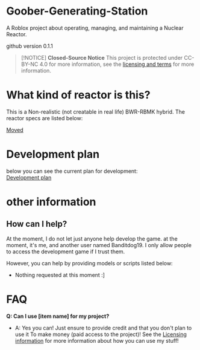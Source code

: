 # Goober-Generating-Station
A Roblox project about operating, managing, and maintaining a Nuclear Reactor.

github version 0.1.1

> [!NOTICE]
>**Closed-Source Notice** 
>This project is protected under CC-BY-NC 4.0
for more information, see the [licensing and terms](LICENSE.md) for more information. 

# What kind of reactor is this?
This is a Non-realistic (not creatable in real life) BWR-RBMK hybrid. The reactor specs are listed below:

[Moved](https://github.com/RandomVOTVplayer/Goober-Generating-Station/blob/RandomVOTVplayer-patch-1/Information%2FSystem-Classification.md#Reactor-Specifications)

# Development plan
below you can see the current plan for development:  
[Development plan](https://github.com/RandomVOTVplayer/Goober-Generating-Station/blob/main/Development%20plan%20%28V0.1%29.md)

# other information 
## How can I help?
At the moment, I do not let just anyone help develop the game. at the moment, it's me, and another user named Banditdog19. I only allow people to access the development game if I trust them.

However, you can help by providing models or scripts listed below:
- Nothing requested at this moment :]

# FAQ
**Q: Can I use [item name] for my project?**
- A: Yes you can! Just ensure to provide credit and that you don't plan to use it To make money (paid access to the project)! See the [Licensing information](LICENSE.md) for more information about how you can use my stuff!
